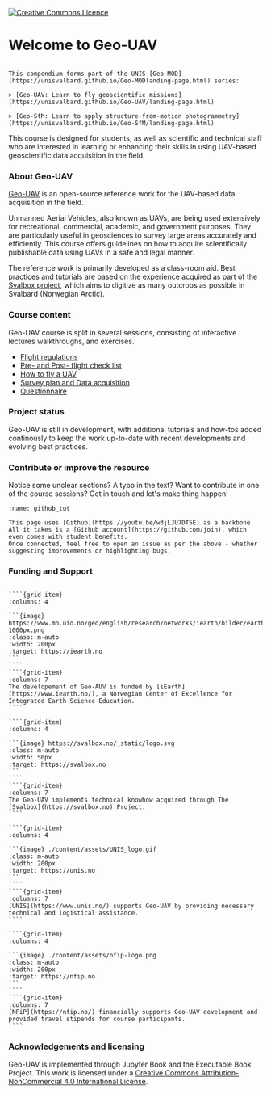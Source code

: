 <a rel="license" href="http://creativecommons.org/licenses/by-nc/4.0/"><img alt="Creative Commons Licence" style="border-width:0" src="https://i.creativecommons.org/l/by-nc/4.0/88x31.png" /></a>

# Welcome to Geo-UAV

````{margin} Part of the Geo-MOD series
 
This compendium forms part of the UNIS [Geo-MOD](https://unisvalbard.github.io/Geo-MODlanding-page.html) series:

> [Geo-UAV: Learn to fly geoscientific missions](https://unisvalbard.github.io/Geo-UAV/landing-page.html)

> [Geo-SfM: Learn to apply structure-from-motion photogrammetry](https://unisvalbard.github.io/Geo-SfM/landing-page.html)

````

This course is designed for students, as well as scientific and technical staff who are interested in learning or enhancing their skills in using UAV-based geoscientific data acquisition in the field.

### About Geo-UAV
[Geo-UAV](https://unisvalbard.github.io/Geo-UAV/landing-page.html) is an open-source reference work for the UAV-based data acquisition in the field.

Unmanned Aerial Vehicles, also known as UAVs, are being used extensively for recreational, commercial, academic, and government purposes. They are particularly useful in geosciences to survey large areas accurately and efficiently. This course offers guidelines on how to acquire scientifically publishable data using UAVs in a safe and legal manner.

The reference work is primarily developed as a class-room aid. Best practices and tutorials are based on the experience acquired as part of the [Svalbox project](https://svalbox.no), which aims to digitize as many outcrops as possible in Svalbard (Norwegian Arctic).

### Course content
Geo-UAV course is split in several sessions, consisting of interactive lectures walkthroughs, and exercises.
- [Flight regulations](https://unisvalbard.github.io/Geo-UAV/content/lessons/regulations/regulations.html)
- [Pre- and Post- flight check list](https://unisvalbard.github.io/Geo-UAV/content/lessons/check_list/preflight_checklist.html)
- [How to fly a UAV](https://unisvalbard.github.io/Geo-UAV/content/lessons/howto_fly/howto_fly.html)
- [Survey plan and Data acquisition](https://unisvalbard.github.io/Geo-UAV/content/lessons/data_acquisition/data_acquisition.html)
- [Questionnaire](https://unisvalbard.github.io/Geo-UAV/content/survey.html)


### Project status
Geo-UAV is still in development, with additional tutorials and how-tos added continously to keep the work up-to-date with recent developments and evolving best practices.

### Contribute or improve the resource
Notice some unclear sections? A typo in the text? Want to contribute in one of the course sessions? Get in touch and let's make thing happen!

```{figure} assets/github_tut.gif
:name: github_tut

This page uses [Github](https://youtu.be/w3jLJU7DT5E) as a backbone.
All it takes is a [Github account](https://github.com/join), which even comes with student benefits.
Once connected, feel free to open an issue as per the above - whether suggesting improvements or highlighting bugs.
```

### Funding and Support

`````{grid} 2 2 2 2

````{grid-item}
:columns: 4

```{image} https://www.mn.uio.no/geo/english/research/networks/iearth/bilder/earthlogo-1000px.png
:class: m-auto
:width: 200px
:target: https://iearth.no
```
````
````{grid-item}
:columns: 7
The developement of Geo-AUV is funded by [iEarth](https://www.iearth.no/), a Norwegian Center of Excellence for Integrated Earth Science Education.
````

````{grid-item}
:columns: 4

```{image} https://svalbox.no/_static/logo.svg
:class: m-auto
:width: 50px
:target: https://svalbox.no
```
````
````{grid-item}
:columns: 7
The Geo-UAV implements technical knowhow acquired through The [Svalbox](https://svalbox.no) Project.
````

````{grid-item}
:columns: 4

```{image} ./content/assets/UNIS_logo.gif
:class: m-auto
:width: 200px
:target: https://unis.no
```
````
````{grid-item}
:columns: 7
[UNIS](https://www.unis.no/) supports Geo-UAV by providing necessary technical and logistical assistance.
````

````{grid-item}
:columns: 4

```{image} ./content/assets/nfip-logo.png
:class: m-auto
:width: 200px
:target: https://nfip.no
```
````
````{grid-item}
:columns: 7
[NFiP](https://nfip.no/) financially supports Geo-UAV development and provided travel stipends for course participants.
````

`````
### Acknowledgements and licensing
Geo-UAV is implemented through Jupyter Book and the Executable Book Project.
This work is licensed under a <a rel="license" href="http://creativecommons.org/licenses/by-nc/4.0/">Creative Commons Attribution-NonCommercial 4.0 International License</a>.

